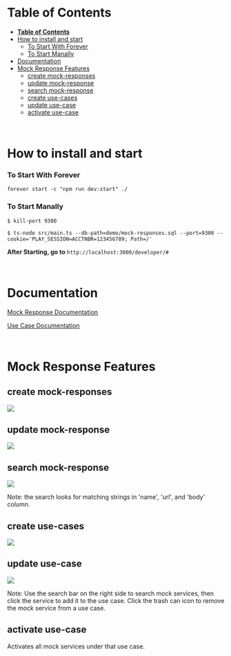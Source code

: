 # **Table of Contents**

- [**Table of Contents**](#table-of-contents)
- [How to install and start](#how-to-install-and-start)
    - [To Start With Forever](#to-start-with-forever)
    - [To Start Manally](#to-start-manally)
- [Documentation](#documentation)
- [Mock Response Features](#mock-response-features)
  - [create mock-responses](#create-mock-responses)
  - [update mock-response](#update-mock-response)
  - [search mock-response](#search-mock-response)
  - [create use-cases](#create-use-cases)
  - [update use-case](#update-use-case)
  - [activate use-case](#activate-use-case)

<br> 

# How to install and start

### To Start With Forever

`forever start -c "npm run dev:start" ./`

### To Start Manally

`$ kill-port 9300`

`$ ts-node src/main.ts --db-path=demo/mock-responses.sql --port=9300 --cookie='PLAY_SESSION=ACCTNBR=123456789; Path=/'`

**After Starting, go to** `http://localhost:3000/developer/#`

<br>

# Documentation

[Mock Response Documentation]("./../documentation/api/mock-responses.md)

[Use Case Documentation]("./../documentation/api/use-cases.md)

<br>

# Mock Response Features

## create mock-responses

<img src="./src/documentation/images/new-page.png">

## update mock-response

<img src="./src/documentation/images/edit-page.png">

## search mock-response

<img src="./src/documentation/images/home-page.png">

Note: the search looks for matching strings in 'name', 'url', and 'body' column.

## create use-cases

<img src="./src/documentation/images/use-case-create-page.png">


## update use-case

<img src="./src/documentation/images/use-case-edit-page.png">

Note: Use the search bar on the right side to search mock services, then click the service to add it to the use case. Click the trash can icon to remove the mock service from a use case.

## activate use-case

Activates all mock services under that use case.